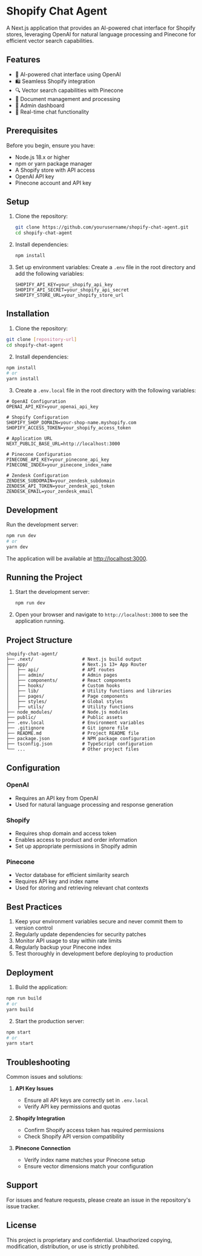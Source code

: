# Shopify Chat Agent

A Next.js application that provides an AI-powered chat interface for Shopify stores, leveraging OpenAI for natural language processing and Pinecone for efficient vector search capabilities.

## Features

- 🤖 AI-powered chat interface using OpenAI
- 🛍️ Seamless Shopify integration
- 🔍 Vector search capabilities with Pinecone
- 📄 Document management and processing
- 🔐 Admin dashboard
- 💬 Real-time chat functionality

## Prerequisites

Before you begin, ensure you have:
- Node.js 18.x or higher
- npm or yarn package manager
- A Shopify store with API access
- OpenAI API key
- Pinecone account and API key

## Setup

1. Clone the repository:
    ```bash
    git clone https://github.com/yourusername/shopify-chat-agent.git
    cd shopify-chat-agent
    ```

2. Install dependencies:
    ```bash
    npm install
    ```

3. Set up environment variables:
    Create a `.env` file in the root directory and add the following variables:
    ```
    SHOPIFY_API_KEY=your_shopify_api_key
    SHOPIFY_API_SECRET=your_shopify_api_secret
    SHOPIFY_STORE_URL=your_shopify_store_url
    ```

## Installation

1. Clone the repository:
```bash
git clone [repository-url]
cd shopify-chat-agent
```

2. Install dependencies:
```bash
npm install
# or
yarn install
```

3. Create a `.env.local` file in the root directory with the following variables:
```env
# OpenAI Configuration
OPENAI_API_KEY=your_openai_api_key

# Shopify Configuration
SHOPIFY_SHOP_DOMAIN=your-shop-name.myshopify.com
SHOPIFY_ACCESS_TOKEN=your_shopify_access_token

# Application URL
NEXT_PUBLIC_BASE_URL=http://localhost:3000

# Pinecone Configuration
PINECONE_API_KEY=your_pinecone_api_key
PINECONE_INDEX=your_pinecone_index_name

# Zendesk Configuration
ZENDESK_SUBDOMAIN=your_zendesk_subdomain
ZENDESK_API_TOKEN=your_zendesk_api_token
ZENDESK_EMAIL=your_zendesk_email
```

## Development

Run the development server:

```bash
npm run dev
# or
yarn dev
```

The application will be available at [http://localhost:3000](http://localhost:3000).

## Running the Project

1. Start the development server:
    ```bash
    npm run dev
    ```

2. Open your browser and navigate to `http://localhost:3000` to see the application running.

## Project Structure

```
shopify-chat-agent/
├── .next/                  # Next.js build output
├── app/                    # Next.js 13+ App Router
│   ├── api/                # API routes
│   ├── admin/              # Admin pages
│   ├── components/         # React components
│   ├── hooks/              # Custom hooks
│   ├── lib/                # Utility functions and libraries
│   ├── pages/              # Page components
│   ├── styles/             # Global styles
│   ├── utils/              # Utility functions
├── node_modules/           # Node.js modules
├── public/                 # Public assets
├── .env.local              # Environment variables
├── .gitignore              # Git ignore file
├── README.md               # Project README file
├── package.json            # NPM package configuration
├── tsconfig.json           # TypeScript configuration
└── ...                     # Other project files
```

## Configuration

### OpenAI
- Requires an API key from OpenAI
- Used for natural language processing and response generation

### Shopify
- Requires shop domain and access token
- Enables access to product and order information
- Set up appropriate permissions in Shopify admin

### Pinecone
- Vector database for efficient similarity search
- Requires API key and index name
- Used for storing and retrieving relevant chat contexts

## Best Practices

1. Keep your environment variables secure and never commit them to version control
2. Regularly update dependencies for security patches
3. Monitor API usage to stay within rate limits
4. Regularly backup your Pinecone index
5. Test thoroughly in development before deploying to production

## Deployment

1. Build the application:
```bash
npm run build
# or
yarn build
```

2. Start the production server:
```bash
npm start
# or
yarn start
```

## Troubleshooting

Common issues and solutions:

1. **API Key Issues**
   - Ensure all API keys are correctly set in `.env.local`
   - Verify API key permissions and quotas

2. **Shopify Integration**
   - Confirm Shopify access token has required permissions
   - Check Shopify API version compatibility

3. **Pinecone Connection**
   - Verify index name matches your Pinecone setup
   - Ensure vector dimensions match your configuration

## Support

For issues and feature requests, please create an issue in the repository's issue tracker.

## License

This project is proprietary and confidential. Unauthorized copying, modification, distribution, or use is strictly prohibited.
